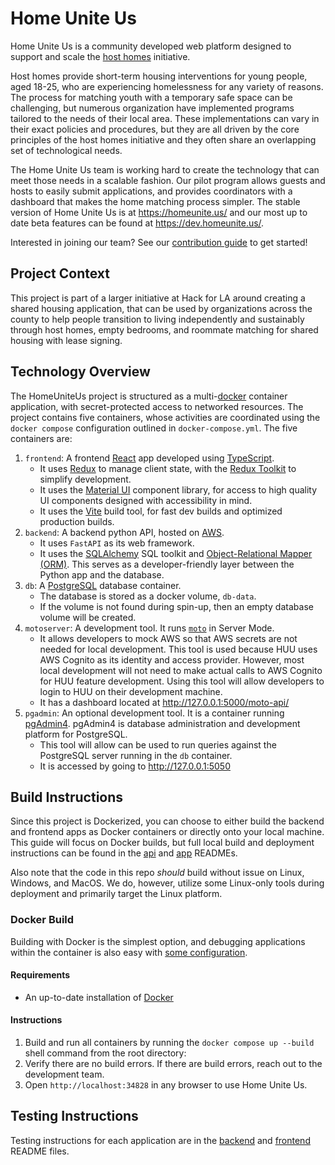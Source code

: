 # Home Unite Us

Home Unite Us is a community developed web platform designed to support and scale the [host homes](https://www.pointsourceyouth.org/interventions/host-homes) initiative.

Host homes provide short-term housing interventions for young people, aged 18-25, who are experiencing homelessness for any variety of reasons. The process for matching youth with a temporary safe space can be challenging, but numerous organization have implemented programs tailored to the needs of their local area. These implementations can vary in their exact policies and procedures, but they are all driven by the core principles of the host homes initiative and they often share an overlapping set of technological needs.

The Home Unite Us team is working hard to create the technology that can meet those needs in a scalable fashion. Our pilot program allows guests and hosts to easily submit applications, and provides coordinators with a dashboard that makes the home matching process simpler. The stable version of Home Unite Us is at <https://homeunite.us/> and our most up to date beta features can be found at <https://dev.homeunite.us/>.

Interested in joining our team? See our [contribution guide](CONTRIBUTING.md) to get started!

## Project Context

This project is part of a larger initiative at Hack for LA around creating a shared housing application, that can be used by organizations across the county to help people transition to living independently and sustainably through host homes, empty bedrooms, and roommate matching for shared housing with lease signing.

## Technology Overview

The HomeUniteUs project is structured as a multi-[docker](https://docs.docker.com/) container application, with secret-protected access to networked resources. The project contains five containers, whose activities are coordinated using the `docker compose` configuration outlined in `docker-compose.yml`. The five containers are:

1. `frontend`: A frontend [React](https://reactjs.org/docs/getting-started.html) app developed using [TypeScript](https://www.typescriptlang.org/).
   * It uses [Redux](https://redux.js.org/) to manage client state, with the [Redux Toolkit](https://redux-toolkit.js.org/) to simplify development.
   * It uses the [Material UI](https://material-ui.com/) component library, for access to high quality UI components designed with accessibility in mind.
   * It uses the [Vite](https://vitejs.dev/) build tool, for fast dev builds and optimized production builds.
2. `backend`: A backend python API, hosted on [AWS](https://docs.aws.amazon.com/).
   * It uses `FastAPI` as its web framework.
   * It uses the [SQLAlchemy](https://www.sqlalchemy.org/) SQL toolkit and [Object-Relational Mapper (ORM)](https://en.wikipedia.org/wiki/Object%E2%80%93relational_mapping). This serves as a developer-friendly layer between the Python app and the database.
3. `db`: A [PostgreSQL](https://www.postgresql.org/) database container.
   * The database is stored as a docker volume, `db-data`.
   * If the volume is not found during spin-up, then an empty database volume will be created.
4. `motoserver`: A development tool. It runs  [`moto`](http://docs.getmoto.org/en/latest/docs/server_mode.html) in Server Mode.
   * It allows developers to mock AWS so that AWS secrets are not needed for local development. This tool is used because HUU uses AWS Cognito as its identity and access provider. However, most local development will not need to make actual calls to AWS Cognito for HUU feature development. Using this tool will allow developers to login to HUU on their development machine.
   * It has a dashboard located at http://127.0.0.1:5000/moto-api/
5. `pgadmin`: An optional development tool. It is a container running [pgAdmin4](https://www.pgadmin.org/). pgAdmin4 is database administration and development platform for PostgreSQL.
    * This tool will allow can be used to run queries against the PostgreSQL server running in the `db` container.
    * It is accessed by going to http://127.0.0.1:5050

## Build Instructions

Since this project is Dockerized, you can choose to either build the backend and frontend apps as Docker containers or directly onto your local machine. This guide will focus on Docker builds, but full local build and deployment instructions can be found in the [api](./backend/README.md) and [app](./frontend/README.md) READMEs.

Also note that the code in this repo *should* build without issue on Linux, Windows, and MacOS. We do, however, utilize some Linux-only tools during deployment and primarily target the Linux platform.

### Docker Build

Building with Docker is the simplest option, and debugging applications within the container is also easy with [some configuration](https://code.visualstudio.com/docs/containers/debug-common).

#### Requirements

* An up-to-date installation of [Docker](https://docs.docker.com/get-docker/)

#### Instructions

1. Build and run all containers by running the `docker compose up --build` shell command from the root directory:
2. Verify there are no build errors. If there are build errors, reach out to the development team.
3. Open `http://localhost:34828` in any browser to use Home Unite Us.

## Testing Instructions

Testing instructions for each application are in the [backend](./backend/README.md) and [frontend](./frontend/README.md) README files.
